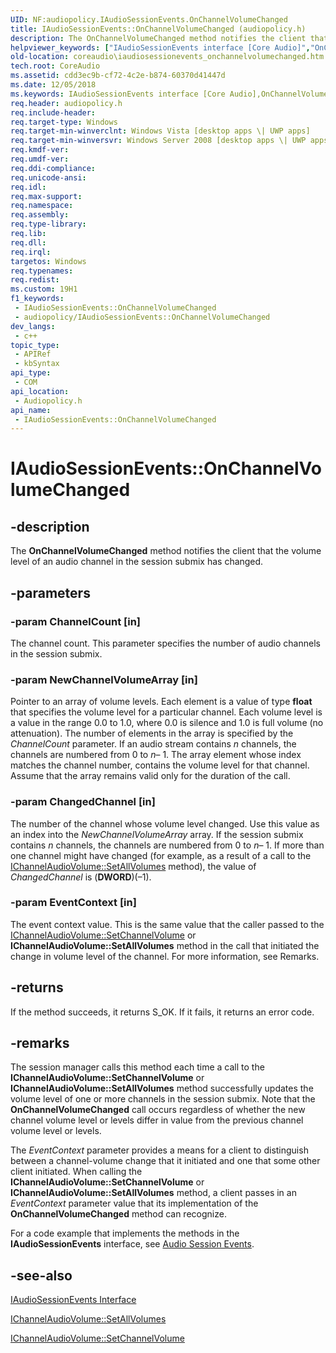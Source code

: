 ```yaml
---
UID: NF:audiopolicy.IAudioSessionEvents.OnChannelVolumeChanged
title: IAudioSessionEvents::OnChannelVolumeChanged (audiopolicy.h)
description: The OnChannelVolumeChanged method notifies the client that the volume level of an audio channel in the session submix has changed.
helpviewer_keywords: ["IAudioSessionEvents interface [Core Audio]","OnChannelVolumeChanged method","IAudioSessionEvents.OnChannelVolumeChanged","IAudioSessionEvents::OnChannelVolumeChanged","IAudioSessionEventsOnChannelVolumeChanged","OnChannelVolumeChanged","OnChannelVolumeChanged method [Core Audio]","OnChannelVolumeChanged method [Core Audio]","IAudioSessionEvents interface","audiopolicy/IAudioSessionEvents::OnChannelVolumeChanged","coreaudio.iaudiosessionevents_onchannelvolumechanged"]
old-location: coreaudio\iaudiosessionevents_onchannelvolumechanged.htm
tech.root: CoreAudio
ms.assetid: cdd3ec9b-cf72-4c2e-b874-60370d41447d
ms.date: 12/05/2018
ms.keywords: IAudioSessionEvents interface [Core Audio],OnChannelVolumeChanged method, IAudioSessionEvents.OnChannelVolumeChanged, IAudioSessionEvents::OnChannelVolumeChanged, IAudioSessionEventsOnChannelVolumeChanged, OnChannelVolumeChanged, OnChannelVolumeChanged method [Core Audio], OnChannelVolumeChanged method [Core Audio],IAudioSessionEvents interface, audiopolicy/IAudioSessionEvents::OnChannelVolumeChanged, coreaudio.iaudiosessionevents_onchannelvolumechanged
req.header: audiopolicy.h
req.include-header: 
req.target-type: Windows
req.target-min-winverclnt: Windows Vista [desktop apps \| UWP apps]
req.target-min-winversvr: Windows Server 2008 [desktop apps \| UWP apps]
req.kmdf-ver: 
req.umdf-ver: 
req.ddi-compliance: 
req.unicode-ansi: 
req.idl: 
req.max-support: 
req.namespace: 
req.assembly: 
req.type-library: 
req.lib: 
req.dll: 
req.irql: 
targetos: Windows
req.typenames: 
req.redist: 
ms.custom: 19H1
f1_keywords:
 - IAudioSessionEvents::OnChannelVolumeChanged
 - audiopolicy/IAudioSessionEvents::OnChannelVolumeChanged
dev_langs:
 - c++
topic_type:
 - APIRef
 - kbSyntax
api_type:
 - COM
api_location:
 - Audiopolicy.h
api_name:
 - IAudioSessionEvents::OnChannelVolumeChanged
---
```


# IAudioSessionEvents::OnChannelVolumeChanged


## -description

The <b>OnChannelVolumeChanged</b> method notifies the client that the volume level of an audio channel in the session submix has changed.

## -parameters

### -param ChannelCount [in]

The channel count. This parameter specifies the number of audio channels in the session submix.

### -param NewChannelVolumeArray [in]

Pointer to an array of volume levels. Each element is a value of type <b>float</b> that specifies the volume level for a particular channel. Each volume level is a value in the range 0.0 to 1.0, where 0.0 is silence and 1.0 is full volume (no attenuation). The number of elements in the array is specified by the <i>ChannelCount</i> parameter. If an audio stream contains <i>n</i> channels, the channels are numbered from 0 to <i>n</i>– 1. The array element whose index matches the channel number, contains the volume level for that channel. Assume that the array remains valid only for the duration of the call.

### -param ChangedChannel [in]

The number of the channel whose volume level changed. Use this value as an index into the <i>NewChannelVolumeArray</i> array. If the session submix contains <i>n</i> channels, the channels are numbered from 0 to <i>n</i>– 1. If more than one channel might have changed (for example, as a result of a call to the <a href="/windows/desktop/api/audioclient/nf-audioclient-ichannelaudiovolume-setallvolumes">IChannelAudioVolume::SetAllVolumes</a> method), the value of <i>ChangedChannel</i> is (<b>DWORD</b>)(–1).

### -param EventContext [in]

The event context value. This is the same value that the caller passed to the <a href="/windows/desktop/api/audioclient/nf-audioclient-ichannelaudiovolume-setchannelvolume">IChannelAudioVolume::SetChannelVolume</a> or <b>IChannelAudioVolume::SetAllVolumes</b> method in the call that initiated the change in volume level of the channel. For more information, see Remarks.

## -returns

If the method succeeds, it returns S_OK. If it fails, it returns an error code.

## -remarks

The session manager calls this method each time a call to the <b>IChannelAudioVolume::SetChannelVolume</b> or <b>IChannelAudioVolume::SetAllVolumes</b> method successfully updates the volume level of one or more channels in the session submix. Note that the <b>OnChannelVolumeChanged</b> call occurs regardless of whether the new channel volume level or levels differ in value from the previous channel volume level or levels.

The <i>EventContext</i> parameter provides a means for a client to distinguish between a channel-volume change that it initiated and one that some other client initiated. When calling the <b>IChannelAudioVolume::SetChannelVolume</b> or <b>IChannelAudioVolume::SetAllVolumes</b> method, a client passes in an <i>EventContext</i> parameter value that its implementation of the <b>OnChannelVolumeChanged</b> method can recognize.

For a code example that implements the methods in the <b>IAudioSessionEvents</b> interface, see <a href="/windows/desktop/CoreAudio/audio-session-events">Audio Session Events</a>.

## -see-also

<a href="/windows/desktop/api/audiopolicy/nn-audiopolicy-iaudiosessionevents">IAudioSessionEvents Interface</a>



<a href="/windows/desktop/api/audioclient/nf-audioclient-ichannelaudiovolume-setallvolumes">IChannelAudioVolume::SetAllVolumes</a>



<a href="/windows/desktop/api/audioclient/nf-audioclient-ichannelaudiovolume-setchannelvolume">IChannelAudioVolume::SetChannelVolume</a>

